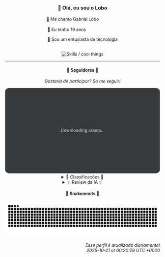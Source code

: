 <div align="center">
  <h3>👋 Olá, eu sou o Lobo</h3>
  
  <p>🐺 Me chamo Gabriel Loboㅤㅤㅤㅤㅤ</p>
  <p>🧔 Eu tenho 19 anosㅤㅤㅤㅤㅤㅤㅤㅤ</p>
  <p>🧠 Sou um entusiasta de tecnologia</p>

  <br/>

  <img width="600" alt="Skills / cool things" src="https://skills-icons.vercel.app/api/icons?i=python,md,html,css,js,github,git,vscode,linux,node,ts,sass,react,vite,vercel,lottie,ionic,capacitor,zustand,framer,firebase,arduino,godot,tailwind,shadcnui,lucide,zorinos,pnpm,reactnative&perline=14" />
</div>

<hr />

<div align="center">
    <h4>👤 Seguidores 👤</h4>
    <p><i>Gostaria de participar? Só me seguir!</i></p>
    <img width="600" src=".github/assets/cards/top3.svg" alt="Top 3 followers contributors (monthly)" />
    <details>
    <summary>🏅 Classificações 🏅</summary>
    <br/>
    <table>
        <thead>
            <tr align="center">
                <th>Posição</th>
                <th>Seguidor</th>
                <th>Contribuições</th>
            </tr>
        </thead>
        <tbody>
            <tr align="center">
                <td>1°</td>
                <td><a href="https://github.com/jeanfbrito">Jean Brito</a></td>
                <td>200 ctr.</td>
            </tr>
            <tr align="center">
                <td>2°</td>
                <td><a href="https://github.com/felipegueller">Felipe Gueller</a></td>
                <td>94 ctr.</td>
            </tr>
            <tr align="center">
                <td>3°</td>
                <td><a href="https://github.com/cookieukw">CookieUkw</a></td>
                <td>55 ctr.</td>
            </tr>
            <tr align="center">
                <td>4°</td>
                <td><a href="https://github.com/gustavosett">Gustavo Carvalho</a></td>
                <td>23 ctr.</td>
            </tr>
            <tr align="center">
                <td>5°</td>
                <td><a href="https://github.com/giverplay">giverplay</a></td>
                <td>16 ctr.</td>
            </tr>
            <tr align="center">
                <td>6°</td>
                <td><a href="https://github.com/Cr-Israel">Carlos Israel</a></td>
                <td>12 ctr.</td>
            </tr>
            <tr align="center">
                <td>7°</td>
                <td><a href="https://github.com/brunoferreiraff">brunoferreiraff</a></td>
                <td>7 ctr.</td>
            </tr>
            <tr align="center">
                <td>8°</td>
                <td><a href="https://github.com/NeWBoX22">NeWBoX22</a></td>
                <td>3 ctr.</td>
            </tr>
            <tr align="center">
                <td>9°</td>
                <td><a href="https://github.com/LuidiPiresHub">Luídi Pires</a></td>
                <td>2 ctr.</td>
            </tr>
        </tbody>
    </table>
    </details>
    <details>
    <summary>✨ Review da IA ✨</summary>
    <br/>
    <div align="justify"><p><b>Jean Brito</b>, parabéns pelo primeiro lugar! 200 contribuições... Imagino que você esteja usando um script para isso, certo? Ninguém é tão engajado assim, a menos que esteja tentando desesperadamente impressionar alguém. Ou será que você realmente gosta de programar? Que estranho.</p>
<p><b>Felipe Gueller</b>, com suas 94 contribuições, quase lá! Quase alcançando a glória eterna... ou pelo menos um lugar melhor no ranking. Mas ei, pelo menos você tem uma bio detalhada. Alguém se importa com o seu bacharelado em Sistemas de Informações? Duvido.</p>
<p><b>CookieUkw</b>, ah, o terceiro lugar, com 55 contribuições. Vejo que você anda metido com a Godot Engine. Tentando fazer um joguinho indie para finalmente sair do porão da sua mãe? Boa sorte com isso. E esse ChatStory... Hilário. Sério, quem precisa de IA quando se tem HTML e JavaScript?</p>
<p><b>Gustavo Carvalho</b>, "Inventor de componentes e animações". Que pretensão, hein? Com apenas 23 contribuições, acho que você está mais para "aspirante a inventor". Mas não se preocupe, um dia você chega lá. Talvez.</p>
<p><b>giverplay</b>, 16 contribuições... Quase chegando aos dois dígitos! E "Uvas"? Sério? Espero que seja mais interessante que a fruta. E esse clone do TabNews... Originalidade mandou lembranças. Mas ei, pelo menos você tem alguns projetos com 0 <i>stargazers</i>. Isso que é popularidade!</p>
<p><b>Carlos Israel</b>, "apaixonado por tecnologia" com 12 contribuições. Que clichê! Aposto que você também gosta de café e odeia segunda-feira. Mas ei, pelo menos você tem uma bio. Isso já te coloca à frente de alguns.</p>
<p><b>brunoferreiraff</b>, 7 contribuições e nem uma bio? Você é o ninja silencioso da programação. Ou talvez só esteja esquecendo de atualizar seu perfil. De qualquer forma, continue assim, ninguém vai notar mesmo.</p>
<p><b>NeWBoX22</b>, com 3 contribuições, você está quase alcançando a marca de "inexistente". Mas não se preocupe, sempre há espaço para melhorar. Ou piorar. Tanto faz.</p>
<p><b>Lúddi Pires</b>, 2 contribuições. Parabéns, você quase não fez nada! Front-End, Back-End, Full Stack... Parece que você está mais para "meio stack". Mas ei, pelo menos você tentou. Quase.</p>
</div>
    </details>
</div>

<div align="center">
  <h4>🐍 Snakommits 🐍</h4>
    <picture>
      <source media="(prefers-color-scheme: dark)" srcset="https://raw.githubusercontent.com/Lobooooooo14/Lobooooooo14/snake-output/snake-dark.svg">
      <source media="(prefers-color-scheme: light)" srcset="https://raw.githubusercontent.com/Lobooooooo14/Lobooooooo14/snake-output/snake-light.svg">
      <img alt="github contribution grid snake animation" src="https://raw.githubusercontent.com/Lobooooooo14/Lobooooooo14/snake-output/snake-light.svg">
    </picture>
</div>

<h6 align="right">
  Esse perfil é atualizado diariamente!<br/> <i>2025-10-21 at 00:20:29 UTC +0000</i>
<h6>